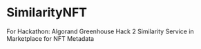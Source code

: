 # SimilarityNFT
For  Hackathon: Algorand Greenhouse Hack 2 Similarity Service in Marketplace for NFT Metadata
